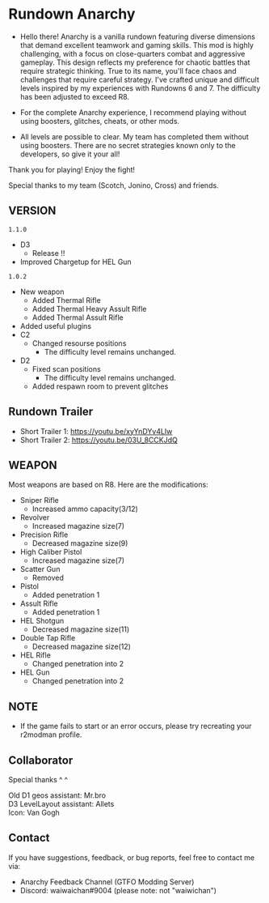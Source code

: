 # Rundown Anarchy

- Hello there! Anarchy is a vanilla rundown featuring diverse dimensions that demand excellent teamwork and gaming skills. This mod is highly challenging, with a focus on close-quarters combat and aggressive gameplay. This design reflects my preference for chaotic battles that require strategic thinking. True to its name, you'll face chaos and challenges that require careful strategy. I've crafted unique and difficult levels inspired by my experiences with Rundowns 6 and 7. The difficulty has been adjusted to exceed R8.

- For the complete Anarchy experience, I recommend playing without using boosters, glitches, cheats, or other mods.

- All levels are possible to clear. My team has completed them without using boosters. There are no secret strategies known only to the developers, so give it your all!

Thank you for playing! Enjoy the fight!

Special thanks to my team (Scotch, Jonino, Cross) and friends.

## VERSION

```1.1.0```

- D3
  - Release !!
- Improved Chargetup for HEL Gun

```1.0.2```

- New weapon
  - Added Thermal Rifle
  - Added Thermal Heavy Assult Rifle
  - Added Thermal Assult Rifle
- Added useful plugins
- C2
  - Changed resourse positions
    - The difficulty level remains unchanged.
- D2
  - Fixed scan positions
    - The difficulty level remains unchanged.
  - Added respawn room to prevent glitches

## Rundown Trailer

- Short Trailer 1: <https://youtu.be/xyYnDYv4LIw>
- Short Trailer 2: <https://youtu.be/03U_8CCKJdQ>

## WEAPON

Most weapons are based on R8. Here are the modifications:

- Sniper Rifle
  - Increased ammo capacity(3/12)
- Revolver
  - Increased magazine size(7)
- Precision Rifle
  - Decreased magazine size(9)
- High Caliber Pistol
  - Increased magazine size(7)
- Scatter Gun
  - Removed
- Pistol
  - Added penetration 1
- Assult Rifle
  - Added penetration 1
- HEL Shotgun
  - Decreased magazine size(11)
- Double Tap Rifle
  - Decreased magazine size(12)
- HEL Rifle
  - Changed penetration into 2
- HEL Gun
  - Changed penetration into 2

## NOTE

- If the game fails to start or an error occurs, please try recreating your r2modman profile.

## Collaborator

Special thanks ^ ^

Old D1 geos assistant: Mr.bro  
D3 LevelLayout assistant: Allets  
Icon: Van Gogh

## Contact

If you have suggestions, feedback, or bug reports, feel free to contact me via:

- Anarchy Feedback Channel (GTFO Modding Server)
- Discord: waiwaichan#9004 (please note: not "waiwichan")

